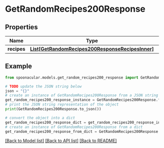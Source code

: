 # GetRandomRecipes200Response



## Properties

Name | Type | Description | Notes
------------ | ------------- | ------------- | -------------
**recipes** | [**List[GetRandomRecipes200ResponseRecipesInner]**](GetRandomRecipes200ResponseRecipesInner.md) |  | 

## Example

```python
from spoonacular.models.get_random_recipes200_response import GetRandomRecipes200Response

# TODO update the JSON string below
json = "{}"
# create an instance of GetRandomRecipes200Response from a JSON string
get_random_recipes200_response_instance = GetRandomRecipes200Response.from_json(json)
# print the JSON string representation of the object
print(GetRandomRecipes200Response.to_json())

# convert the object into a dict
get_random_recipes200_response_dict = get_random_recipes200_response_instance.to_dict()
# create an instance of GetRandomRecipes200Response from a dict
get_random_recipes200_response_from_dict = GetRandomRecipes200Response.from_dict(get_random_recipes200_response_dict)
```
[[Back to Model list]](../README.md#documentation-for-models) [[Back to API list]](../README.md#documentation-for-api-endpoints) [[Back to README]](../README.md)


